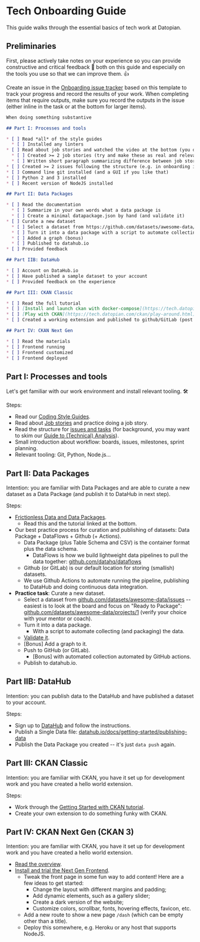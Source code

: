 # Tech Onboarding Guide

This guide walks through the essential basics of tech work at Datopian.

## Preliminaries

First, please actively take notes on your experience so you can provide constructive and critical feedback 📣 both on this guide and especially on the tools you use so that we can improve them. 👍

Create an issue in the [Onboarding issue tracker](https://gitlab.com/datopian/dojo/onboarding/-/issues) based on this template to track your progress and record the results of your work. When completing items that require outputs, make sure you record the outputs in the issue (either inline in the task or at the bottom for larger items).

```md
When doing something substantive

## Part I: Processes and tools

* [ ] Read *all* of the style guides
  * [ ] Installed any linters
* [ ] Read about job stories and watched the video at the bottom (you do *not* need to read all the links)
  * [ ] Created >= 2 job stories (try and make these as real and relevant as possible, pick something you are working on)
  * [ ] Written short paragraph summarizing difference between job stories and user stories
* [ ] Created >= 2 issues following the structure (e.g. in onboarding issue tracker)
* [ ] Command line git installed (and a GUI if you like that)
* [ ] Python 2 and 3 installed
* [ ] Recent version of NodeJS installed

## Part II: Data Packages

* [ ] Read the documentation
  * [ ] Summarize in your own words what a data package is
  * [ ] Create a minimal datapackage.json by hand (and validate it)
* [ ] Curate a new dataset
  * [ ] Select a dataset from https://github.com/datasets/awesome-data/issues
  * [ ] Turn it into a data package with a script to automate collecting the data
  * [ ] Added a graph (bonus)
  * [ ] Published to datahub.io
* [ ] Provided feedback

## Part IIB: DataHub

* [ ] Account on DataHub.io
* [ ] Have published a sample dataset to your account
* [ ] Provided feedback on the experience

## Part III: CKAN Classic

* [ ] Read the full tutorial
* [ ] [Install and launch ckan with docker-compose](https://tech.datopian.com/ckan/getting-started.html)
* [ ] [Play with CKAN](https://tech.datopian.com/ckan/play-around.html) 
* [ ] Created a working extension and published to github/GitLab (post screenshots of results)

## Part IV: CKAN Next Gen

* [ ] Read the materials
* [ ] Frontend running
* [ ] Frontend customized
* [ ] Frontend deployed
```

## Part I: Processes and tools

Let's get familiar with our work environment and install relevant tooling. 🛠

Steps:

* Read our [Coding Style Guides][style-guide].
* Read about [Job stories][user-story] and practice doing a job story.
* Read the structure for [issues and tasks][issues] (for background, you may want to skim our [Guide to (Technical) Analysis][analysis]).
* Small introduction about workflow: boards, issues, milestones, sprint planning.
* Relevant tooling: Git, Python, Node.js...

[style-guide]: /style-guide/
[user-story]: /job-stories/
[issues]: /issues-tasks/
[analysis]: /dojo/analysis/

## Part II: Data Packages

Intention: you are familiar with Data Packages and are able to curate a new dataset as a Data Package (and publish it to DataHub in next step).

Steps:

* [Frictionless Data and Data Packages](https://tech.datopian.com/frictionless/).
  * Read this and the tutorial linked at the bottom.
* Our best practice process for curation and publishing of datasets: Data Package + DataFlows + Github (+ Actions).
  * Data Package (plus Table Schema and CSV) is the container format plus the data schema.
    * DataFlows is how we build lightweight data pipelines to pull the data together: [github.com/datahq/dataflows](https://github.com/datahq/dataflows)
  * Github (or GitLab) is our default location for storing (smallish) datasets.
  * We use Github Actions to automate running the pipeline, publishing to DataHub and doing continuous data integration.
* **Practice task**: Curate a new dataset.
  * Select a dataset from [github.com/datasets/awesome-data/issues](https://github.com/datasets/awesome-data/issues) -- easiest is to look at the board and focus on "Ready to Package": [github.com/datasets/awesome-data/projects/1](https://github.com/datasets/awesome-data/projects/1) (verify your choice with your mentor or coach).
  * Turn it into a data package.
    * With a script to automate collecting (and packaging) the data.
  * [Validate it](https://datahub.io/tools/validate).
  * [Bonus] Add a graph to it.
  * Push to GitHub (or GitLab).
    * [Bonus] with automated collection automated by GitHub actions.
  * Publish to datahub.io.

## Part IIB: DataHub

Intention: you can publish data to the DataHub and have published a dataset to your account.

Steps:

* Sign up to [DataHub][] and follow the instructions.
* Publish a Single Data file: [datahub.io/docs/getting-started/publishing-data](https://datahub.io/docs/getting-started/publishing-data)
* Publish the Data Package you created -- it's just `data push` again.

[DataHub]: https://datahub.io/

## Part III: CKAN Classic

Intention: you are familiar with CKAN, you have it set up for development work and you have created a hello world extension.

Steps:

* Work through the [Getting Started with CKAN tutorial](https://tech.datopian.com/ckan/).
* Create your own extension to do something funky with CKAN.

## Part IV: CKAN Next Gen (CKAN 3)

Intention: you are familiar with CKAN, you have it set up for development work and you have created a hello world extension.

* [Read the overview](https://tech.datopian.com/ckan-v3/).
* [Install and trial the Next Gen Frontend](https://tech.datopian.com/frontend/).
  * Tweak the front page in some fun way to add content! Here are a few ideas to get started:
    * Change the layout with different margins and padding;
    * Add dynamic elements, such as a gallery slider;
    * Create a dark version of the website;
    * Customize colors, scrollbar, fonts, hovering effects, favicon, etc.
  * Add a new route to show a new page `/dash` (which can be empty other than a title).
  * Deploy this somewhere, e.g. Heroku or any host that supports NodeJS.
